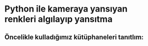 # Python ile kameraya yansıyan renkleri algılayıp yansıtma

## Öncelikle kulladığımız kütüphaneleri tanıtlım:
